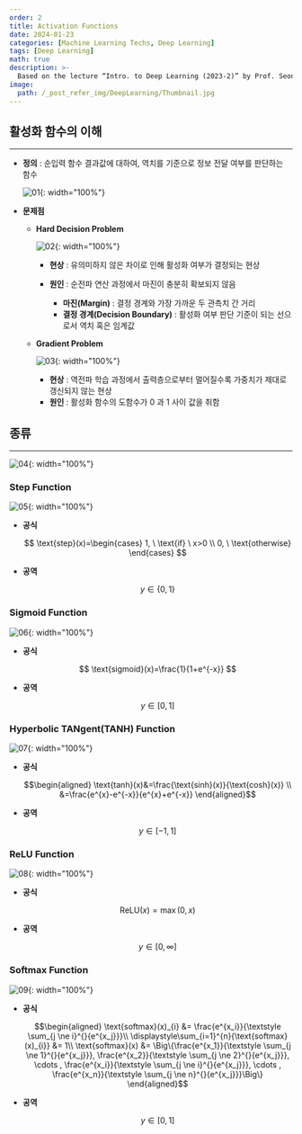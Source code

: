 ```yaml
---
order: 2
title: Activation Functions
date: 2024-01-23
categories: [Machine Learning Techs, Deep Learning]
tags: [Deep Learning]
math: true
description: >-
  Based on the lecture “Intro. to Deep Learning (2023-2)” by Prof. Seong Man An, Dept. of Data Science, The Grad. School, Kookmin Univ.
image:
  path: /_post_refer_img/DeepLearning/Thumbnail.jpg
---
```


## 활성화 함수의 이해
-----

- **정의** : 순입력 함수 결과값에 대하여, 역치를 기준으로 정보 전달 여부를 판단하는 함수

    ![01](/_post_refer_img/DeepLearning/02-01.png){: width="100%"}

- **문제점**
    - **Hard Decision Problem**

        ![02](/_post_refer_img/DeepLearning/02-02.png){: width="100%"}

        - **현상** : 유의미하지 않은 차이로 인해 활성화 여부가 결정되는 현상

        - **원인** : 순전파 연산 과정에서 마진이 충분히 확보되지 않음
            - **마진(Margin)** : 결정 경계와 가장 가까운 두 관측치 간 거리
            - **결정 경계(Decision Boundary)** : 활성화 여부 판단 기준이 되는 선으로서 역치 혹은 임계값

    - **Gradient Problem**

        ![03](/_post_refer_img/DeepLearning/02-03.png){: width="100%"}

        - **현상** : 역전파 학습 과정에서 출력층으로부터 멀어질수록 가중치가 제대로 갱신되지 않는 현상
        - **원인** : 활성화 함수의 도함수가 $0$ 과 $1$ 사이 값을 취함

## 종류
-----

![04](/_post_refer_img/DeepLearning/02-04.png){: width="100%"}

### Step Function

![05](/_post_refer_img/DeepLearning/02-05.png){: width="100%"}

- **공식**

    $$
    \text{step}(x)=\begin{cases} 1, \ \text{if} \ x>0 \\ 0, \ \text{otherwise} \end{cases}
    $$

- **공역**

    $$
    y \in \{0, 1\}
    $$

### Sigmoid Function

![06](/_post_refer_img/DeepLearning/02-06.png){: width="100%"}

- **공식**

    $$
    \text{sigmoid}(x)=\frac{1}{1+e^{-x}}
    $$

- **공역**

    $$
    y \in [0, 1]
    $$

### Hyperbolic TANgent(TANH) Function

![07](/_post_refer_img/DeepLearning/02-07.png){: width="100%"}

- **공식**

    $$\begin{aligned}
    \text{tanh}(x)&=\frac{\text{sinh}(x)}{\text{cosh}(x)} \\
    &=\frac{e^{x}-e^{-x}}{e^{x}+e^{-x}}
    \end{aligned}$$

- **공역**

    $$
    y \in [-1, 1]
    $$

### ReLU Function

![08](/_post_refer_img/DeepLearning/02-08.png){: width="100%"}

- **공식**

    $$
    \text{ReLU}(x)=\max(0,x)
    $$

- **공역**

    $$
    y \in [0, \infty]
    $$

### Softmax Function

![09](/_post_refer_img/DeepLearning/02-09.png){: width="100%"}

- **공식**

    $$\begin{aligned}
    \text{softmax}(x)_{i} &= \frac{e^{x_i}}{\textstyle \sum_{j \ne i}^{}{e^{x_j}}}\\
    \displaystyle\sum_{i=1}^{n}{\text{softmax}(x)_{i}} &= 1\\
    \text{softmax}(x) &= \Big\{\frac{e^{x_1}}{\textstyle \sum_{j \ne 1}^{}{e^{x_j}}}, \frac{e^{x_2}}{\textstyle \sum_{j \ne 2}^{}{e^{x_j}}}, \cdots , \frac{e^{x_i}}{\textstyle \sum_{j \ne i}^{}{e^{x_j}}}, \cdots , \frac{e^{x_n}}{\textstyle \sum_{j \ne n}^{}{e^{x_j}}}\Big\}
    \end{aligned}$$

- **공역**

    $$
    y \in [0, 1]
    $$